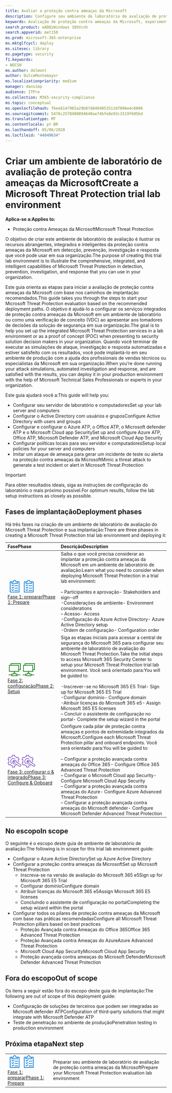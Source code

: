 ```yaml
---
title: Avaliar a proteção contra ameaças da Microsoft
description: Configure seu ambiente de laboratório de avaliação de proteção contra ameaças da Microsoft para experimentar como a solução de proteção de ameaças coordenada projetada para proteger dispositivos, identidade, dados e aplicativos pode ajudar sua organização
keywords: Avaliação de proteção contra ameaças da Microsoft, experimente a proteção contra ameaças da Microsoft, avaliar a proteção contra ameaças da Microsoft, laboratório de avaliação de proteção contra ameaças da Microsoft, segurança da CyberSource, ameaça persistente avançada, segurança corporativa, dispositivos, dispositivo, identidade, usuários, dados, aplicativos, incidentes, investigação e correção automatizadas, busca avançada
search.product: eADQiWindows 10XVcnh
search.appverid: met150
ms.prod: microsoft-365-enterprise
ms.mktglfcycl: deploy
ms.sitesec: library
ms.pagetype: security
f1.keywords:
- NOCSH
ms.author: dolmont
author: DulceMontemayor
ms.localizationpriority: medium
manager: dansimp
audience: ITPro
ms.collection: M365-security-compliance
ms.topic: conceptual
ms.openlocfilehash: f6ee8147965a29b87d84690535116f096e4c6006
ms.sourcegitcommit: 5476c2578400894640ae74bfe8e93c3319f685bd
ms.translationtype: MT
ms.contentlocale: pt-BR
ms.lasthandoff: 05/06/2020
ms.locfileid: "44049634"
---
```

# <a name="create-a-microsoft-threat-protection-trial-lab-environment"></a><span data-ttu-id="b2285-104">Criar um ambiente de laboratório de avaliação de proteção contra ameaças da Microsoft</span><span class="sxs-lookup"><span data-stu-id="b2285-104">Create a Microsoft Threat Protection trial lab environment</span></span> 

<span data-ttu-id="b2285-105">**Aplica-se a:**</span><span class="sxs-lookup"><span data-stu-id="b2285-105">**Applies to:**</span></span>
- <span data-ttu-id="b2285-106">Proteção contra Ameaças da Microsoft</span><span class="sxs-lookup"><span data-stu-id="b2285-106">Microsoft Threat Protection</span></span>

<span data-ttu-id="b2285-107">O objetivo de criar este ambiente de laboratório de avaliação é ilustrar os recursos abrangentes, integrados e inteligentes da proteção contra ameaças da Microsoft em detecção, prevenção, investigação e resposta que você pode usar em sua organização.</span><span class="sxs-lookup"><span data-stu-id="b2285-107">The purpose of creating this trial lab environment is to illustrate the comprehensive, integrated, and intelligent capabilities of Microsoft Threat Protection in detection, prevention, investigation, and response that you can use in your organization.</span></span> 

<span data-ttu-id="b2285-108">Este guia orienta as etapas para iniciar a avaliação de proteção contra ameaças da Microsoft com base nos caminhos de implantação recomendados.</span><span class="sxs-lookup"><span data-stu-id="b2285-108">This guide takes you through the steps to start your Microsoft Threat Protection evaluation based on the recommended deployment paths.</span></span> <span data-ttu-id="b2285-109">O objetivo é ajudá-lo a configurar os serviços integrados de proteção contra ameaças da Microsoft em um ambiente de laboratório ou como uma verificação de conceito (VDC) ao apresentar aos tomadores de decisões da solução de segurança em sua organização.</span><span class="sxs-lookup"><span data-stu-id="b2285-109">The goal is to help you set up the integrated Microsoft Threat Protection services in a lab environment or as a proof of concept (POC) when presenting to security solution decision makers in your organization.</span></span> <span data-ttu-id="b2285-110">Quando você terminar de executar as simulações de ataque, investigação e resposta automatizadas e estiver satisfeito com os resultados, você pode implantá-lo em seu ambiente de produção com a ajuda dos profissionais de vendas técnicos ou especialistas da Microsoft em sua organização.</span><span class="sxs-lookup"><span data-stu-id="b2285-110">When you’re done running your attack simulations, automated investigation and response, and are satisfied with the results, you can deploy it in your production environment with the help of Microsoft Technical Sales Professionals or experts in your organization.</span></span> 

<span data-ttu-id="b2285-111">Este guia ajudará você a:</span><span class="sxs-lookup"><span data-stu-id="b2285-111">This guide will help you:</span></span>
- <span data-ttu-id="b2285-112">Configurar seu servidor de laboratório e computadores</span><span class="sxs-lookup"><span data-stu-id="b2285-112">Set up your lab server and computers</span></span>
- <span data-ttu-id="b2285-113">Configurar o Active Directory com usuários e grupos</span><span class="sxs-lookup"><span data-stu-id="b2285-113">Configure Active Directory with users and groups</span></span>
- <span data-ttu-id="b2285-114">Configurar e configurar o Azure ATP, o Office ATP, o Microsoft defender ATP e o Microsoft Cloud app Security</span><span class="sxs-lookup"><span data-stu-id="b2285-114">Set up and configure Azure ATP, Office ATP, Microsoft Defender ATP, and Microsoft Cloud App Security</span></span>
- <span data-ttu-id="b2285-115">Configurar políticas locais para seu servidor e computadores</span><span class="sxs-lookup"><span data-stu-id="b2285-115">Setup local policies for your server and computers</span></span>
- <span data-ttu-id="b2285-116">Imitar um ataque de ameaça para gerar um incidente de teste ou alerta na proteção contra ameaças da Microsoft</span><span class="sxs-lookup"><span data-stu-id="b2285-116">Mimic a threat attack to generate a test incident or alert in Microsoft Threat Protection</span></span>

>[!IMPORTANT]
><span data-ttu-id="b2285-117">Para obter resultados ideais, siga as instruções de configuração do laboratório o mais próximo possível.</span><span class="sxs-lookup"><span data-stu-id="b2285-117">For optimum results, follow the lab setup instructions as closely as possible.</span></span>


## <a name="deployment-phases"></a><span data-ttu-id="b2285-118">Fases de implantação</span><span class="sxs-lookup"><span data-stu-id="b2285-118">Deployment phases</span></span>

<span data-ttu-id="b2285-119">Há três fases na criação de um ambiente de laboratório de avaliação do Microsoft Threat Protection e sua implantação:</span><span class="sxs-lookup"><span data-stu-id="b2285-119">There are three phases in creating a Microsoft Threat Protection trial lab environment and deploying it:</span></span>

|<span data-ttu-id="b2285-120">Fase</span><span class="sxs-lookup"><span data-stu-id="b2285-120">Phase</span></span> | <span data-ttu-id="b2285-121">Descrição</span><span class="sxs-lookup"><span data-stu-id="b2285-121">Description</span></span> | 
|:-------|:-----|
| <span data-ttu-id="b2285-122">![Fase 1: preparar](../../media/prepare.png)</span><span class="sxs-lookup"><span data-stu-id="b2285-122">![Phase 1: Prepare](../../media/prepare.png)</span></span><br>[<span data-ttu-id="b2285-123">Fase 1: preparar</span><span class="sxs-lookup"><span data-stu-id="b2285-123">Phase 1: Prepare</span></span>](prepare-mtpeval.md)| <span data-ttu-id="b2285-124">Saiba o que você precisa considerar ao implantar a proteção contra ameaças da Microsoft em um ambiente de laboratório de avaliação:</span><span class="sxs-lookup"><span data-stu-id="b2285-124">Learn what you need to consider when deploying Microsoft Threat Protection in a trial lab environment:</span></span> <br><br><span data-ttu-id="b2285-125">– Participantes e aprovação</span><span class="sxs-lookup"><span data-stu-id="b2285-125">- Stakeholders and sign-off</span></span> <br> <span data-ttu-id="b2285-126">-Considerações de ambiente</span><span class="sxs-lookup"><span data-stu-id="b2285-126">- Environment considerations</span></span> <br><span data-ttu-id="b2285-127">– Acesso</span><span class="sxs-lookup"><span data-stu-id="b2285-127">- Access</span></span> <br><span data-ttu-id="b2285-128">-Configuração do Azure Active Directory</span><span class="sxs-lookup"><span data-stu-id="b2285-128">- Azure Active Directory setup</span></span> <br> <span data-ttu-id="b2285-129">-Ordem de configuração</span><span class="sxs-lookup"><span data-stu-id="b2285-129">- Configuration order</span></span>
|  <span data-ttu-id="b2285-130">![Fase 2: configuração](../../media/setup.png)</span><span class="sxs-lookup"><span data-stu-id="b2285-130">![Phase 2: Setup](../../media/setup.png)</span></span> <br>[<span data-ttu-id="b2285-131">Fase 2: configuração</span><span class="sxs-lookup"><span data-stu-id="b2285-131">Phase 2: Setup</span></span>](setup-mtpeval.md)|  <span data-ttu-id="b2285-132">Siga as etapas iniciais para acessar a central de segurança do Microsoft 365 para configurar seu ambiente de laboratório de avaliação do Microsoft Threat Protection.</span><span class="sxs-lookup"><span data-stu-id="b2285-132">Take the initial steps to access Microsoft 365 Security Center to setup your Microsoft Threat Protection trial lab environment.</span></span> <span data-ttu-id="b2285-133">Você será orientado para:</span><span class="sxs-lookup"><span data-stu-id="b2285-133">You will be guided to:</span></span><br><br><span data-ttu-id="b2285-134">-Inscrever-se no Microsoft 365 E5 Trial</span><span class="sxs-lookup"><span data-stu-id="b2285-134">- Sign up for Microsoft 365 E5 Trial</span></span> <br>  <span data-ttu-id="b2285-135">-Configurar domínio</span><span class="sxs-lookup"><span data-stu-id="b2285-135">- Configure domain</span></span><br><span data-ttu-id="b2285-136">-Atribuir licenças do Microsoft 365 e5</span><span class="sxs-lookup"><span data-stu-id="b2285-136">- Assign Microsoft 365 E5 licenses</span></span><br><span data-ttu-id="b2285-137">– Concluir o assistente de configuração no portal</span><span class="sxs-lookup"><span data-stu-id="b2285-137">- Complete the setup wizard in the portal</span></span>|
|  <span data-ttu-id="b2285-138">![Fase 3: configurar o & integrado](../../media/config-onboard.png)</span><span class="sxs-lookup"><span data-stu-id="b2285-138">![Phase 3: Configure & Onboard](../../media/config-onboard.png)</span></span> <br>[<span data-ttu-id="b2285-139">Fase 3: configurar o & integrado</span><span class="sxs-lookup"><span data-stu-id="b2285-139">Phase 3: Configure & Onboard</span></span>](config-mtpeval.md) | <span data-ttu-id="b2285-140">Configure cada pilar de proteção contra ameaças e pontos de extremidade integrados da Microsoft.</span><span class="sxs-lookup"><span data-stu-id="b2285-140">Configure each Microsoft Threat Protection pillar and onboard endpoints.</span></span> <span data-ttu-id="b2285-141">Você será orientado para:</span><span class="sxs-lookup"><span data-stu-id="b2285-141">You will be guided to:</span></span><br><br><span data-ttu-id="b2285-142">– Configurar a proteção avançada contra ameaças do Office 365</span><span class="sxs-lookup"><span data-stu-id="b2285-142">- Configure Office 365 Advanced Threat Protection</span></span><br><span data-ttu-id="b2285-143">– Configurar o Microsoft Cloud app Security</span><span class="sxs-lookup"><span data-stu-id="b2285-143">- Configure Microsoft Cloud App Security</span></span><br><span data-ttu-id="b2285-144">– Configurar a proteção avançada contra ameaças do Azure</span><span class="sxs-lookup"><span data-stu-id="b2285-144">- Configure Azure Advanced Threat Protection</span></span><br><span data-ttu-id="b2285-145">– Configurar a proteção avançada contra ameaças do Microsoft defender</span><span class="sxs-lookup"><span data-stu-id="b2285-145">- Configure Microsoft Defender Advanced Threat Protection</span></span> 


## <a name="in-scope"></a><span data-ttu-id="b2285-146">No escopo</span><span class="sxs-lookup"><span data-stu-id="b2285-146">In scope</span></span>

<span data-ttu-id="b2285-147">O seguinte é o escopo deste guia de ambiente de laboratório de avaliação:</span><span class="sxs-lookup"><span data-stu-id="b2285-147">The following is in scope for this trial lab environment guide:</span></span>
-   <span data-ttu-id="b2285-148">Configurar o Azure Active Directory</span><span class="sxs-lookup"><span data-stu-id="b2285-148">Set up Azure Active Directory</span></span>
-   <span data-ttu-id="b2285-149">Configurar a proteção contra ameaças da Microsoft</span><span class="sxs-lookup"><span data-stu-id="b2285-149">Set up Microsoft Threat Protection</span></span>
    -   <span data-ttu-id="b2285-150">Inscreva-se na versão de avaliação do Microsoft 365 e5</span><span class="sxs-lookup"><span data-stu-id="b2285-150">Sign up for Microsoft 365 E5 Trial</span></span>
    -   <span data-ttu-id="b2285-151">Configurar domínio</span><span class="sxs-lookup"><span data-stu-id="b2285-151">Configure domain</span></span>
    -   <span data-ttu-id="b2285-152">Atribuir licenças do Microsoft 365 e5</span><span class="sxs-lookup"><span data-stu-id="b2285-152">Assign Microsoft 365 E5 licenses</span></span>
    -   <span data-ttu-id="b2285-153">Concluindo o assistente de configuração no portal</span><span class="sxs-lookup"><span data-stu-id="b2285-153">Completing the setup wizard within the portal</span></span>
-   <span data-ttu-id="b2285-154">Configurar todos os pilares de proteção contra ameaças da Microsoft com base nas práticas recomendadas</span><span class="sxs-lookup"><span data-stu-id="b2285-154">Configure all Microsoft Threat Protection pillars based on best practices</span></span>
    -   <span data-ttu-id="b2285-155">Proteção Avançada contra Ameaças do Office 365</span><span class="sxs-lookup"><span data-stu-id="b2285-155">Office 365 Advanced Threat Protection</span></span>
    -   <span data-ttu-id="b2285-156">Proteção Avançada contra Ameaças do Azure</span><span class="sxs-lookup"><span data-stu-id="b2285-156">Azure Advanced Threat Protection</span></span>
    -   <span data-ttu-id="b2285-157">Microsoft Cloud App Security</span><span class="sxs-lookup"><span data-stu-id="b2285-157">Microsoft Cloud App Security</span></span>
    -   <span data-ttu-id="b2285-158">Proteção avançada contra ameaças do Microsoft Defender</span><span class="sxs-lookup"><span data-stu-id="b2285-158">Microsoft Defender Advanced Threat Protection</span></span>

## <a name="out-of-scope"></a><span data-ttu-id="b2285-159">Fora do escopo</span><span class="sxs-lookup"><span data-stu-id="b2285-159">Out of scope</span></span>

<span data-ttu-id="b2285-160">Os itens a seguir estão fora do escopo deste guia de implantação:</span><span class="sxs-lookup"><span data-stu-id="b2285-160">The following are out of scope of this deployment guide:</span></span>

-   <span data-ttu-id="b2285-161">Configuração de soluções de terceiros que podem ser integradas ao Microsoft defender ATP</span><span class="sxs-lookup"><span data-stu-id="b2285-161">Configuration of third-party solutions that might integrate with Microsoft Defender ATP</span></span>
-   <span data-ttu-id="b2285-162">Teste de penetração no ambiente de produção</span><span class="sxs-lookup"><span data-stu-id="b2285-162">Penetration testing in production environment</span></span>

## <a name="next-step"></a><span data-ttu-id="b2285-163">Próxima etapa</span><span class="sxs-lookup"><span data-stu-id="b2285-163">Next step</span></span>
|||
|:-------|:-----|
|<span data-ttu-id="b2285-164">![Fase 1: preparar](../../media/prepare.png)</span><span class="sxs-lookup"><span data-stu-id="b2285-164">![Phase 1: Prepare](../../media/prepare.png)</span></span> <br>[<span data-ttu-id="b2285-165">Fase 1: preparar</span><span class="sxs-lookup"><span data-stu-id="b2285-165">Phase 1: Prepare</span></span>](prepare-mtpeval.md) | <span data-ttu-id="b2285-166">Preparar seu ambiente de laboratório de avaliação de proteção contra ameaças da Microsoft</span><span class="sxs-lookup"><span data-stu-id="b2285-166">Prepare your Microsoft Threat Protection evaluation lab environment</span></span>
